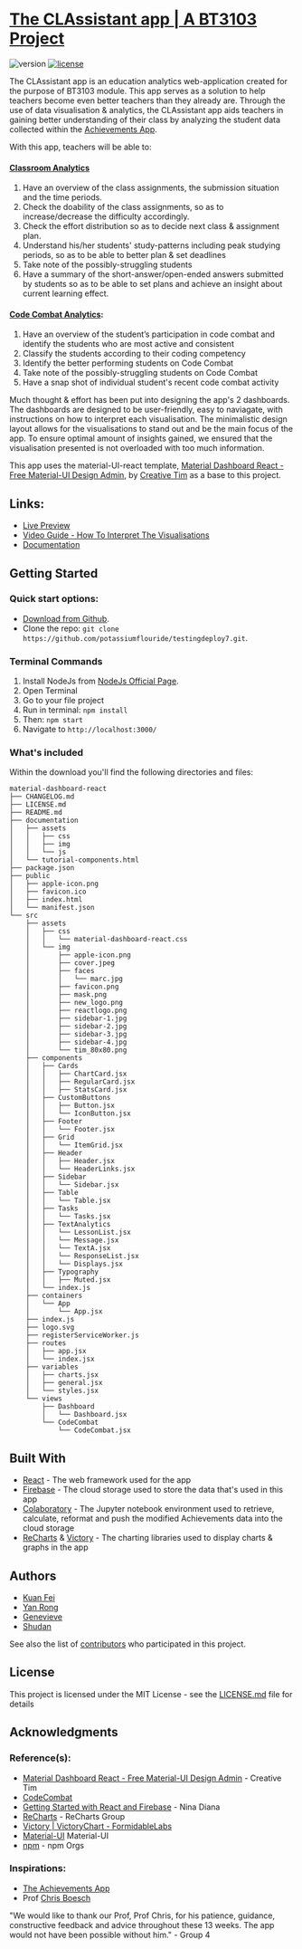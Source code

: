 # [The CLAssistant app | A BT3103 Project](https://github.com/potassiumflouride/testingdeploy7)
![version][version-badge] [![license][license-badge]][LICENSE]

The CLAssistant app is an education analytics web-application created for the purpose of BT3103 module. This app serves as a solution to help teachers become even better teachers than they already are. Through the use of data visualisation & analytics, the CLAssistant app aids teachers in gaining better understanding of their class by analyzing the student data collected within the [Achievements App](http://nus.edu.sg/alset/apps/achievements/#/home). 


With this app, teachers will be able to:
#### [Classroom Analytics](https://bt3103-project.firebaseapp.com/dashboard)
1. Have an overview of the class assignments, the submission situation and the time periods.
2. Check the doability of the class assignments, so as to increase/decrease the difficulty accordingly.
3. Check the effort distribution so as to decide next class & assignment plan.
4. Understand his/her students' study-patterns including peak studying periods, so as to be able to better plan & set deadlines 
5. Take note of the possibly-struggling students
6. Have a summary of the short-answer/open-ended answers submitted by students so as to be able to set plans and achieve an insight about current learning effect. 

#### [Code Combat Analytics](https://bt3103-project.firebaseapp.com/codecombat):
1. Have an overview of the student’s participation in code combat and identify the students who are most active and consistent
2. Classify the students according to their coding competency 
3. Identify the better performing students on Code Combat
3. Take note of the possibly-struggling students on Code Combat
4. Have a snap shot of individual student's recent code combat activity


Much thought & effort has been put into designing the app's 2 dashboards. The dashboards are designed to be user-friendly, easy to naviagate, with instructions on how to interpret each visualisation. The minimalistic design layout allows for the visualisations to stand out and be the main focus of the app. To ensure optimal amount of insights gained, we ensured that the visualisation presented is not overloaded with too much information.

This app uses the material-UI-react template, [Material Dashboard React - Free Material-UI Design Admin](https://creativetimofficial.github.io/material-dashboard-react/), by [Creative Tim](https://github.com/creativetimofficial/) as a base to this project.

## Links:

+ [Live Preview](https://bt3103-project.firebaseapp.com/)
+ [Video Guide - How To Interpret The Visualisations](https://youtu.be/b2DVP0EyZEY)
+ [Documentation](https://docs.google.com/document/d/1QlKL6bljvA135ZgKS4cNoUDEByYrv1h5F6avFeopuNc/edit?usp=sharing)

## Getting Started

### Quick start options:

- [Download from Github](https://github.com/potassiumflouride/testingdeploy7/archive/master.zip).
- Clone the repo: `git clone https://github.com/potassiumflouride/testingdeploy7.git`.

### Terminal Commands

1. Install NodeJs from [NodeJs Official Page](https://nodejs.org/en).
2. Open Terminal
3. Go to your file project
4. Run in terminal: ```npm install```
5. Then: ```npm start```
6. Navigate to `http://localhost:3000/`

### What's included

Within the download you'll find the following directories and files:

```
material-dashboard-react
├── CHANGELOG.md
├── LICENSE.md
├── README.md
├── documentation
│   ├── assets
│   │   ├── css
│   │   ├── img
│   │   └── js
│   └── tutorial-components.html
├── package.json
├── public
│   ├── apple-icon.png
│   ├── favicon.ico
│   ├── index.html
│   └── manifest.json
└── src
    ├── assets
    │   ├── css
    │   │   └── material-dashboard-react.css
    │   └── img
    │       ├── apple-icon.png
    │       ├── cover.jpeg
    │       ├── faces
    │       │   └── marc.jpg
    │       ├── favicon.png
    │       ├── mask.png
    │       ├── new_logo.png
    │       ├── reactlogo.png
    │       ├── sidebar-1.jpg
    │       ├── sidebar-2.jpg
    │       ├── sidebar-3.jpg
    │       ├── sidebar-4.jpg
    │       └── tim_80x80.png
    ├── components
    │   ├── Cards
    │   │   ├── ChartCard.jsx
    │   │   ├── RegularCard.jsx
    │   │   ├── StatsCard.jsx
    │   ├── CustomButtons
    │   │   ├── Button.jsx
    │   │   └── IconButton.jsx
    │   ├── Footer
    │   │   └── Footer.jsx
    │   ├── Grid
    │   │   └── ItemGrid.jsx
    │   ├── Header
    │   │   ├── Header.jsx
    │   │   └── HeaderLinks.jsx
    │   ├── Sidebar
    │   │   └── Sidebar.jsx
    │   ├── Table
    │   │   └── Table.jsx
    │   ├── Tasks
    │   │   └── Tasks.jsx
    │   ├── TextAnalytics
    │   │   └── LessonList.jsx
    │   │   └── Message.jsx
    │   │   └── TextA.jsx
    │   │   └── ResponseList.jsx
    │   │   └── Displays.jsx
    │   ├── Typography
    │   │   ├── Muted.jsx
    │   └── index.js
    ├── containers
    │   └── App
    │       └── App.jsx
    ├── index.js
    ├── logo.svg
    ├── registerServiceWorker.js
    ├── routes
    │   ├── app.jsx
    │   └── index.jsx
    ├── variables
    │   ├── charts.jsx
    │   ├── general.jsx
    │   └── styles.jsx
    └── views
        ├── Dashboard
        │   └── Dashboard.jsx
        └── CodeCombat
            └── CodeCombat.jsx
```

## Built With

* [React](https://reactjs.org/) - The web framework used for the app
* [Firebase](https://firebase.google.com/) - The cloud storage used to store the data that's used in this app
* [Colaboratory]() - The Jupyter notebook environment used to retrieve, calculate, reformat and push the modified Achievements data into the cloud storage
* [ReCharts](http://recharts.org/en-US/) & [Victory](https://formidable.com/open-source/victory/docs/victory-chart/) - The charting libraries used to display charts & graphs in the app

## Authors

* [Kuan Fei](https://github.com/potassiumflouride)
* [Yan Rong](https://github.com/yanrongabc)
* [Genevieve](https://github.com/gtht)
* [Shudan](https://github.com/Maplezzsd)

See also the list of [contributors](https://github.com/potassiumflouride/testingdeploy7/graphs/contributors) who participated in this project.

## License

This project is licensed under the MIT License - see the [LICENSE.md](LICENSE.md) file for details

## Acknowledgments

### Reference(s):
* [Material Dashboard React - Free Material-UI Design Admin](https://creativetimofficial.github.io/material-dashboard-react/) - Creative Tim 
* [CodeCombat](https://codecombat.com/) 
* [Getting Started with React and Firebase](https://medium.com/@diananina247/getting-started-with-react-and-firebase-b07346f8a355) - Nina Diana
* [ReCharts](http://recharts.org/en-US/) - ReCharts Group
* [Victory | VictoryChart - FormidableLabs](https://formidable.com/open-source/victory/docs/victory-chart/)
* [Material-UI](https://material-ui-next.com/) Material-UI
* [npm](https://www.npmjs.com/) - npm Orgs

### Inspirations:
* [The Achievements App](http://nus.edu.sg/alset/apps/achievements/#/home)
* Prof [Chris Boesch](http://nus.edu.sg/alset/staff.html) 

"We would like to thank our Prof, Prof Chris, for his patience, guidance, constructive feedback and advice throughout these 13 weeks. The app would not have been possible without him." - Group 4

[LICENSE]: ./LICENSE.md
[version-badge]: https://img.shields.io/badge/version-1.0.0-blue.svg
[license-badge]: https://img.shields.io/badge/license-MIT-blue.svg

